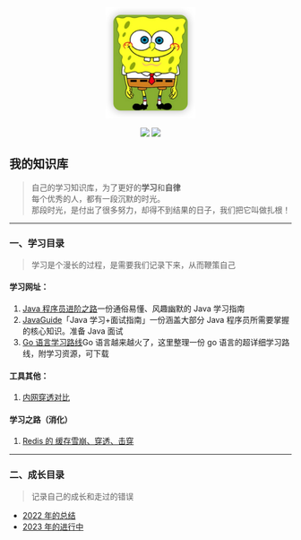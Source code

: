 <p align="center">
  <a href="https://bossbufan.com">
    <img src="img/1672730598560.png" width="160px" alt="终身学习文档，《学无止境》">
  </a>
</p>
<p align="center">
  <a href="https://blog.bossbufan.com/" target="_blank"><img src="https://img.shields.io/badge/博客-在线阅读-green.svg?style=for-the-badge"></a>
  <a href="https://dfairy.github.io/dfairyblog/document/documents/markdownEmoji.html#people" target="_blank"><img src="https://img.shields.io/badge/Markdown-emoji%E5%A4%A7%E5%85%A8-critical?style=for-the-badge"></a>
</p>

## 我的知识库

> 自己的学习知识库，为了更好的**学习**和**自律**  
> 每个优秀的人，都有一段沉默的时光。  
> 那段时光，是付出了很多努力，却得不到结果的日子，我们把它叫做扎根！

---

### 一、学习目录

> 学习是个漫长的过程，是需要我们记录下来，从而鞭策自己

#### 学习网址：

1. [Java 程序员进阶之路](https://github.com/itwanger/toBeBetterJavaer)一份通俗易懂、风趣幽默的 Java 学习指南
2. [JavaGuide](https://github.com/Snailclimb/JavaGuide)「Java 学习+面试指南」一份涵盖大部分 Java 程序员所需要掌握的核心知识。准备 Java 面试
3. [Go 语言学习路线](https://github.com/itwanger/toBeBetterJavaer/blob/master/docs/xuexiluxian/go.md)Go 语言越来越火了，这里整理一份 go 语言的超详细学习路线，附学习资源，可下载

#### 工具其他：

1. [内网穿透对比](docs/tools/neiwangchuantou.md)

#### 学习之路（消化）

1. [Redis 的 缓存雪崩、穿透、击穿](docs/study/xuebeng-chuantou-jichuan.md)

---

### 二、成长目录

> 记录自己的成长和走过的错误

- [2022 年的总结](docs/idea/2022sumup.md)
- [2023 年的进行中](docs/idea/2023target.md)
